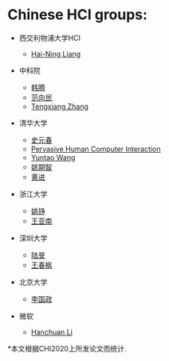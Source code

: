 # Chinese HCI groups: 

- 西交利物浦大学HCI
   - [Hai-Ning Liang](https://www.xjtlu.edu.cn/zh/departments/academic-departments/computer-science-and-software-engineering/staff/hai-liang)

- 中科院
   - [韩腾](http://teng-han.com/#)
   - [范向民](http://lcs.ios.ac.cn/~xiangmin/)
   - [Tengxiang Zhang](https://txzhang.me/)

- 清华大学
   - [史元春](http://media.cs.tsinghua.edu.cn/~pervasive/shiyc/)
   - [Pervasive Human Computer Interaction](http://pi.cs.tsinghua.edu.cn/people/)
   - [Yuntao Wang](http://pi.cs.tsinghua.edu.cn/lab/people/YuntaoWang/)
   - [姚期智](https://iiis.tsinghua.edu.cn/yao/)
   - [黄进](http://www.jin-huang.net/homepage/)

- 浙江大学
   - [姚铮](https://person.zju.edu.cn/en/yaoch)
   - [王亚南](https://wang-yanan.com/ABOUT)

- 深圳大学
   - [陆旻](https://deardeer.github.io/)
   - [王春枫](https://scholar.google.com/citations?user=QftMgcQAAAAJ&hl=en)

- 北京大学
   - [李国政](http://vis.pku.edu.cn/people/guozhengli/index.html)

- 微软
   - [Hanchuan Li](https://www.hanchuanli.com/)


*本文根据CHI2020上所发论文而统计.
